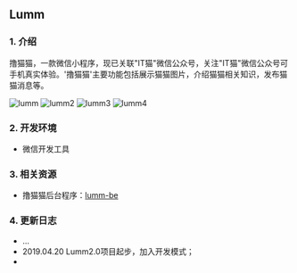 ## Lumm
### 1. 介绍
撸猫猫，一款微信小程序，现已关联"IT猫"微信公众号，关注"IT猫"微信公众号可手机真实体验。'撸猫猫'主要功能包括展示猫猫图片，介绍猫猫相关知识，发布猫猫消息等。

![lumm](https://user-images.githubusercontent.com/16233686/58071355-fa0ac500-7bce-11e9-8f6a-c6703789879a.jpg)
![lumm2](https://user-images.githubusercontent.com/16233686/58071629-e1e77580-7bcf-11e9-8bce-fc16c9872eeb.jpg)
![lumm3](https://user-images.githubusercontent.com/16233686/58071357-faa35b80-7bce-11e9-986a-c2c0b22b1ea7.jpg)
![lumm4](https://user-images.githubusercontent.com/16233686/58071358-faa35b80-7bce-11e9-8082-69aae1c50396.jpg)

### 2. 开发环境
- 微信开发工具

### 3. 相关资源
- 撸猫猫后台程序：[lumm-be](https://github.com/Panfen/lumm-be)

### 4. 更新日志

- ...
- 2019.04.20 Lumm2.0项目起步，加入开发模式；
- 
